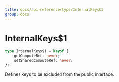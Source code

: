 ```yaml
---
title: docs/api-reference/type/InternalKeys$1
group: docs
---
```


# InternalKeys$1

```ts
type InternalKeys$1 = keyof {
    getComputeRef: never;
    getSharedComputeRef: never;
};
```

Defines keys to be excluded from the public interface.
